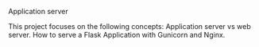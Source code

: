 Application server

This project focuses on the following concepts:
Application server vs web server.
How to serve a Flask Application with Gunicorn and Nginx.

